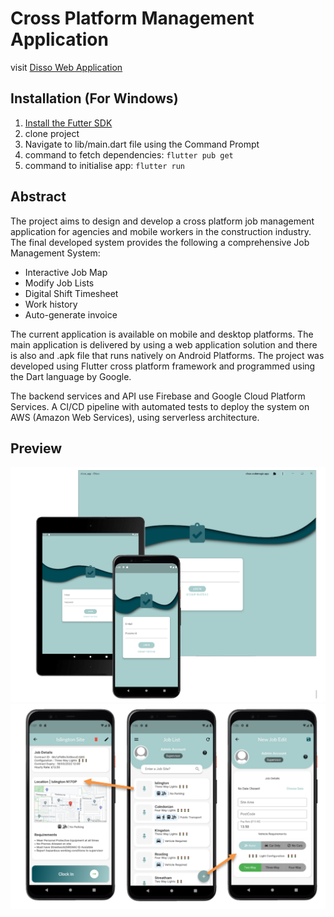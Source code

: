 # Cross Platform Management Application

visit [Disso Web Application](https://Dissoapp.link) 

## Installation (For Windows)

1) [Install the Futter SDK](https://docs.flutter.dev/get-started/install)
2) clone project
3) Navigate to lib/main.dart file using the Command Prompt
4) command to fetch dependencies: ```flutter pub get```
5) command to initialise app: ```flutter run```

## Abstract

The project aims to design and develop a cross platform job management application for agencies 
and mobile workers in the construction industry. The final developed system provides the following 
a comprehensive Job Management System:

-	Interactive Job Map
-	Modify Job Lists
-	Digital Shift Timesheet
-	Work history
-	Auto-generate invoice

The current application is available on mobile and desktop platforms. 
The main application is delivered by using a web application solution and there is also and .apk file that runs natively on Android Platforms.
The project was developed using Flutter cross platform framework and programmed using the Dart language by Google. 

The backend services and API use Firebase and Google Cloud Platform Services. 
A CI/CD pipeline with automated tests to deploy the system on AWS (Amazon Web Services), using serverless architecture.

## Preview
![](assets/platform-login.PNG)
![](assets/job-screen.PNG)




